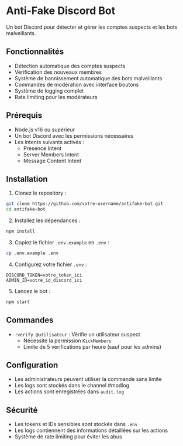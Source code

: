 # Anti-Fake Discord Bot

Un bot Discord pour détecter et gérer les comptes suspects et les bots malveillants.

## Fonctionnalités

- Détection automatique des comptes suspects
- Vérification des nouveaux membres
- Système de bannissement automatique des bots malveillants
- Commandes de modération avec interface boutons
- Système de logging complet
- Rate limiting pour les modérateurs

## Prérequis

- Node.js v16 ou supérieur
- Un bot Discord avec les permissions nécessaires
- Les intents suivants activés :
  - Presence Intent
  - Server Members Intent
  - Message Content Intent

## Installation

1. Clonez le repository :
```bash
git clone https://github.com/votre-username/antifake-bot.git
cd antifake-bot
```

2. Installez les dépendances :
```bash
npm install
```

3. Copiez le fichier `.env.example` en `.env` :
```bash
cp .env.example .env
```

4. Configurez votre fichier `.env` :
```
DISCORD_TOKEN=votre_token_ici
ADMIN_ID=votre_id_discord_ici
```

5. Lancez le bot :
```bash
npm start
```

## Commandes

- `!verify @utilisateur` : Vérifie un utilisateur suspect
  - Nécessite la permission `KickMembers`
  - Limite de 5 vérifications par heure (sauf pour les admins)

## Configuration

- Les administrateurs peuvent utiliser la commande sans limite
- Les logs sont stockés dans le channel #modlog
- Les actions sont enregistrées dans `audit.log`

## Sécurité

- Les tokens et IDs sensibles sont stockés dans `.env`
- Les logs contiennent des informations détaillées sur les actions
- Système de rate limiting pour éviter les abus 